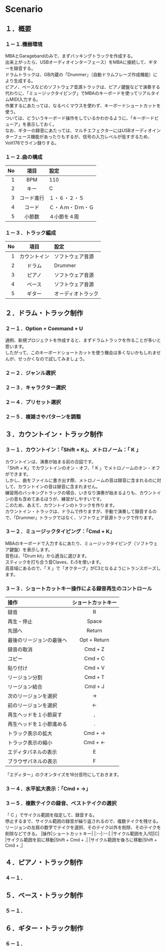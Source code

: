 # Scenario
## １．概要
### １－１.機器環境
MBAとGaragebandのみで、まずバッキングトラックを作成する。  
出来上がったら、USBオーディオインターフェース）をMBAに接続して、ギターを録音する。  
ドラムトラックは、GB内蔵の「Drummer」（自動ドラムフレーズ作成機能）により生成する。  
ピアノ、ベースなどのソフトウェア音源トラックは、ピアノ鍵盤などで演奏する代わりに、「ミュージックタイピング」でMBAのキーボードを使ってリアルタイムMIDI入力する。  
作業するにあたっては、なるべくマウスを使わず、キーボードショートカットを使う。  
ついては、どういうキーボード操作をしているかわかるように、「キーボードビューア」を表示しておく。  
なお、ギターの録音にあたっては、マルチエフェクターにはUSBオーディオインターフェース機能があったりもするが、信号の入力レベルが低すぎるため、Volt176でライン録りする。  
  
### １－２.曲の構成
|No|項目|設定|
|--:|:--:|:--|
|1|BPM|110|
|2|キー|C|
|3|コード進行|１・６・２・５|
|4|コード|Ｃ・Ａｍ・Ｄｍ・Ｇ|
|5|小節数|４小節を４周|
  
### １－３．トラック編成
|No|項目|設定|
|--:|:--:|:--|
|1|カウントイン|ソフトウェア音源|
|2|ドラム|Drummer|
|3|ピアノ|ソフトウェア音源|
|4|ベース|ソフトウェア音源|
|5|ギター|オーディオトラック|
  
## ２．ドラム・トラック制作
### ２－１．Option + Command + U
通例、新規プロジェクトを作成すると、まずドラムトラックを作ることが多いと思います。  
したがって、このキーボードショートカットを使う機会は多くないかもしれませんが、せっかくなので試してみましょう。  
### ２－２．ジャンル選択
### ２－３．キャラクター選択
### ２－４．プリセット選択
### ２－５．複雑さやパターンを調整
## ３．カウントイン・トラック制作
### ３－１．カウントイン：「Shift + K」、メトロノーム：「 K 」
カウントインは、演奏が始まる前の合図です。  
「Shift + K」でカウントインのオン・オフ、「 K 」でメトロノームのオン・オフができます。  
しかし、曲をファイルに書き出す際、メトロノームの音は録音に含まれるのに対して、カウントインの音は録音に含まれません。  
練習用のバッキングトラックの場合、いきなり演奏が始まるよりも、カウントインの音も含めてあるほうが、練習がしやすいです。  
このため、あえて、カウントインのトラックを作ります。  
カウントイン・トラックは、ドラムで作りますが、手動で演奏して録音するので、「Drummer」トラックではなく、ソフトウェア音源トラックで作ります。  
### ３－２．ミュージックタイピング：「Cmd + K」
MBAのキーボードで入力するにあたり、ミュージックタイピング（ソフトウェア鍵盤）を表示します。  
音色は、「Drum kit」から適当に選びます。  
スティックを打ち合う音Claves、E♭5を使います。  
高音域にあるので、「 X 」で「オクターブ」がC3となるようにトランスポーズします。
  
### ３－３．ショートカットキー操作による録音再生のコントロール
|操作|ショートカットキー|
|:--|:--:|
|録音|R|
|再生・停止|Space|
|先頭へ|Return|
|最後のリージョンの最後へ|Opt + Return|
|録音の取消|Cmd + Z|
|コピー|Cmd + C|
|貼り付け|Cmd + V|
|リージョン分割|Cmd + T|
|リージョン結合|Cmd + J|
|次のリージョンを選択|→|
|前のリージョンを選択|←|
|再生ヘッドを１小節戻す|,|
|再生ヘッドを１小節進める|.|  
|トラック表示の拡大|Cmd + →|
|トラック表示の縮小|Cmd + ←|
|エディタパネルの表示|E|
|ブラウザパネルの表示|F|
  
「エディター」のクオンタイズを16分音符にしておきます。  
### ３－４．水平拡大表示：「Cmd + →」
### ３－５．複数テイクの録音、ベストテイクの選択
「 C 」でサイクル範囲を指定して、録音する。  
停止するまで、サイクル範囲の録音が繰り返されるので、複数テイクを残せる。  
リージョンの左肩の数字でテイクを選択、そのテイク以外を削除、そのテイクを削除などできる。
|操作|ショートカットキー|
|:--|:--:|
|サイクル範囲を入/切|C|
|サイクル範囲を前に移動|Shift + Cmd + .|
|サイクル範囲を後ろに移動|Shift + Cmd + ,|
## ４．ピアノ・トラック制作
### ４－１．

## ５．ベース・トラック制作
### ５－１．

## ６．ギター・トラック制作
### ６－１．
